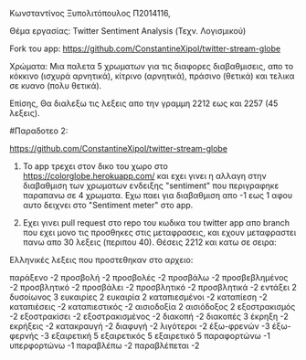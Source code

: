 Κωνσταντίνος Ξυπολιτόπουλος Π2014116, 

Θέμα εργασίας: Twitter Sentiment Analysis (Τεχν. Λογισμικού)

Fork του app: https://github.com/ConstantineXipol/twitter-stream-globe

Χρώματα: Μια παλετα 5 χρωματων για τις διαφορες διαβαθμισεις, απο το κόκκινο (ισχυρά αρνητικά), κίτρινο (αρνητικά), πράσινο (θετικά) και τελικα σε κυανο (πολυ θετικά).

Επίσης, Θα διαλεξω τις λεξεις απο την γραμμη 2212 εως και 2257 (45 λεξεις).

#Παραδοτεο 2: 

https://github.com/ConstantineXipol/twitter-stream-globe

1. Το app τρεχει στον δικο του χωρο στο https://colorglobe.herokuapp.com/ και εχει γινει η αλλαγη στην διαβαθμιση των χρωματων ενδειξης "sentiment" που περιγραφηκε παραπανω σε 4 χρωματα.
  Εχω παει για διαβαθμιση απο -1 εως 1 αφου αυτο δειχνει στο "Sentiment meter" στο app. 

2. Εχει γινει pull request στο repo του κωδικα του twitter app απο branch που εχει μονο τις προσθηκες στις μεταφρασεις, και εχουν μεταφραστει πανω απο 30 λεξεις (περιπου 40). Θέσεις 2212 και κατω σε σειρα:

Ελληνικές λεξεις που προστεθηκαν στο αρχειο: 

παράξενο -2
προσβολή -2
προσβολές -2
προσβάλω -2
προσβεβλημένος -2
προσβλητικό -2
προσβάλει -2
προσβλητικό -2
προσβλητικά -2
εντάξει 2
δυσοίωνος 3
ευκαιρίες 2
ευκαιρία 2
καταπιεσμένοι -2
καταπίεση -2
καταπιέσεις -2
καταπιεστικός -2
αισιοδοξία 2
αισιόδοξος 2
εξοστρακισμός -2
εξοστρακίσει -2
εξοστρακισμένος -2
διακοπή -2
διακοπές 3
έκρηξη -2
εκρήξεις -2
κατακραυγή -2
διαφυγή -2
λιγότεροι -2
έξω-φρενών -3
έξω-φερνής -3
εξαιρετική 5
εξαιρετικός 5
εξαιρετικό 5
παραφορτώνω -1
υπερφορτώνω -1
παραβλέπω -2
παραβλέπεται -2

